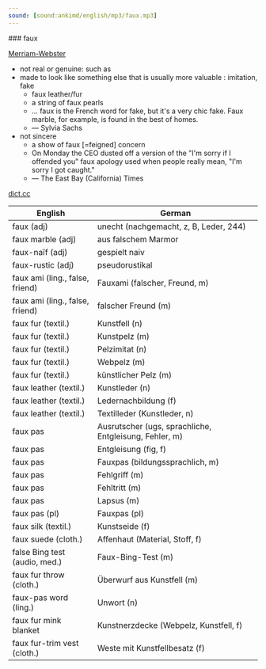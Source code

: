 ```yaml
---
sound: [sound:ankimd/english/mp3/faux.mp3]
---
```


\### faux

[Merriam-Webster](https://www.merriam-webster.com/dictionary/faux)

- not real or genuine: such as
- made to look like something else that is usually more valuable : imitation, fake
    - faux leather/fur
    - a string of faux pearls
    - … faux is the French word for fake, but it's a very chic fake. Faux marble, for example, is found in the best of homes.
    - — Sylvia Sachs
- not sincere
    - a show of faux [=feigned] concern
    - On Monday the CEO dusted off a version of the "I'm sorry if I offended you" faux apology used when people really mean, "I'm sorry I got caught."
    - — The East Bay (California) Times

[dict.cc](https://www.dict.cc/faux)

| English        | German       |
| -------------- | ------------ |
| faux (adj) | unecht (nachgemacht, z, B, Leder, 244) |
| faux marble (adj) | aus falschem Marmor |
| faux-naïf (adj) | gespielt naiv |
| faux-rustic (adj) | pseudorustikal |
| faux ami (ling., false, friend) | Fauxami (falscher, Freund, m) |
| faux ami (ling., false, friend) | falscher Freund (m) |
| faux fur (textil.) | Kunstfell (n) |
| faux fur (textil.) | Kunstpelz (m) |
| faux fur (textil.) | Pelzimitat (n) |
| faux fur (textil.) | Webpelz (m) |
| faux fur (textil.) | künstlicher Pelz (m) |
| faux leather (textil.) | Kunstleder (n) |
| faux leather (textil.) | Ledernachbildung (f) |
| faux leather (textil.) | Textilleder (Kunstleder, n) |
| faux pas | Ausrutscher (ugs, sprachliche, Entgleisung, Fehler, m) |
| faux pas | Entgleisung (fig, f) |
| faux pas | Fauxpas (bildungssprachlich, m) |
| faux pas | Fehlgriff (m) |
| faux pas | Fehltritt (m) |
| faux pas | Lapsus (m) |
| faux pas (pl) | Fauxpas (pl) |
| faux silk (textil.) | Kunstseide (f) |
| faux suede (cloth.) | Affenhaut (Material, Stoff, f) |
| false Bing test (audio, med.) | Faux-Bing-Test (m) |
| faux fur throw (cloth.) | Überwurf aus Kunstfell (m) |
| faux-pas word (ling.) | Unwort (n) |
| faux fur mink blanket | Kunstnerzdecke (Webpelz, Kunstfell, f) |
| faux fur-trim vest (cloth.) | Weste mit Kunstfellbesatz (f) |
